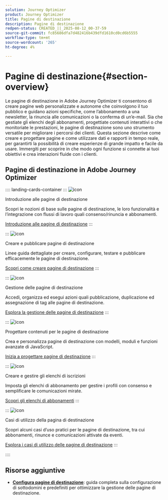 ```yaml
---
solution: Journey Optimizer
product: Journey Optimizer
title: Pagine di destinazione
description: Pagine di destinazione
redpen-status: CREATED_||_2025-08-12_00-37-59
source-git-commit: fc85686dfa7d482416b439dfd1610cd0cd6b5555
workflow-type: tm+mt
source-wordcount: '265'
ht-degree: 4%

---
```



# Pagine di destinazione{#section-overview}

Le pagine di destinazione in Adobe Journey Optimizer ti consentono di creare pagine web personalizzate e autonome che coinvolgono il tuo pubblico e guidano azioni specifiche, come l’abbonamento a una newsletter, la rinuncia alle comunicazioni o la conferma di un’e-mail. Sia che gestiate gli elenchi degli abbonamenti, progettiate contenuti interattivi o che monitoriate le prestazioni, le pagine di destinazione sono uno strumento versatile per migliorare i percorsi dei clienti. Questa sezione descrive come creare e progettare pagine e come utilizzare dati e rapporti in tempo reale, per garantirti la possibilità di creare esperienze di grande impatto e facile da usare. Immergiti per scoprire in che modo ogni funzione si connette ai tuoi obiettivi e crea interazioni fluide con i clienti.

## Pagine di destinazione in Adobe Journey Optimizer

:::: landing-cards-container
:::
![icon](https://cdn.experienceleague.adobe.com/icons/book.svg?lang=it)

Introduzione alle pagine di destinazione

Scopri le nozioni di base sulle pagine di destinazione, le loro funzionalità e l’integrazione con flussi di lavoro quali consenso/rinuncia e abbonamenti.

[Introduzione alle pagine di destinazione](../using/landing-pages/get-started-lp.md)
:::

:::
![icon](https://cdn.experienceleague.adobe.com/icons/circle-play.svg?lang=it)

Creare e pubblicare pagine di destinazione

Linee guida dettagliate per creare, configurare, testare e pubblicare efficacemente le pagine di destinazione.

[Scopri come creare pagine di destinazione](../using/landing-pages/create-lp.md)
:::

:::
![icon](https://cdn.experienceleague.adobe.com/icons/list-check.svg?lang=it)

Gestione delle pagine di destinazione

Accedi, organizza ed esegui azioni quali pubblicazione, duplicazione ed assegnazione di tag alle pagine di destinazione.

[Esplora la gestione delle pagine di destinazione](../using/landing-pages/manage-lp.md)
:::

:::
![icon](https://cdn.experienceleague.adobe.com/icons/puzzle-piece.svg?lang=it)

Progettare contenuti per le pagine di destinazione

Crea e personalizza pagine di destinazione con modelli, moduli e funzioni avanzate di JavaScript.

[Inizia a progettare pagine di destinazione](landing-pages-design-landing-page.md)
:::

:::
![icon](https://cdn.experienceleague.adobe.com/icons/list-check.svg?lang=it)

Creare e gestire gli elenchi di iscrizioni

Imposta gli elenchi di abbonamento per gestire i profili con consenso e semplificare le comunicazioni mirate.

[Scopri gli elenchi di abbonamenti](../using/landing-pages/subscription-list.md)
:::

:::
![icon](https://cdn.experienceleague.adobe.com/icons/bullseye.svg?lang=it)

Casi di utilizzo della pagina di destinazione

Scopri alcuni casi d’uso pratici per le pagine di destinazione, tra cui abbonamenti, rinunce e comunicazioni attivate da eventi.

[Esplora i casi di utilizzo delle pagine di destinazione](../using/landing-pages/lp-use-cases.md)
:::

::::


## Risorse aggiuntive

- **[Configura pagine di destinazione](lp-configuration-landing-page.md)**: guida completa sulla configurazione di sottodomini e predefiniti per ottimizzare la gestione delle pagine di destinazione.
